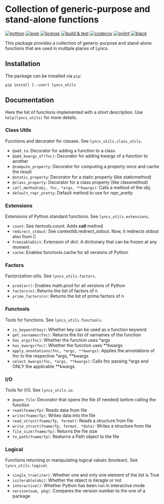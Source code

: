 # Collection of generic-purpose and stand-alone functions

[![python](https://img.shields.io/pypi/pyversions/lyncs_utils.svg?logo=python&logoColor=white)](https://pypi.org/project/lyncs_utils/)
[![pypi](https://img.shields.io/pypi/v/lyncs_utils.svg?logo=python&logoColor=white)](https://pypi.org/project/lyncs_utils/)
[![license](https://img.shields.io/github/license/Lyncs-API/lyncs.utils?logo=github&logoColor=white)](https://github.com/Lyncs-API/lyncs.utils/blob/master/LICENSE)
[![build & test](https://img.shields.io/github/workflow/status/Lyncs-API/lyncs.utils/build%20&%20test?logo=github&logoColor=white)](https://github.com/Lyncs-API/lyncs.utils/actions)
[![codecov](https://img.shields.io/codecov/c/github/Lyncs-API/lyncs.utils?logo=codecov&logoColor=white)](https://codecov.io/gh/Lyncs-API/lyncs.utils)
[![pylint](https://img.shields.io/badge/pylint%20score-9.6%2F10-green?logo=python&logoColor=white)](http://pylint.pycqa.org/)
[![black](https://img.shields.io/badge/code%20style-black-000000.svg?logo=codefactor&logoColor=white)](https://github.com/ambv/black)

This package provides a collection of generic-purpose and stand-alone functions that are used in multiple places of Lyncs.


## Installation

The package can be installed via `pip`:

```
pip install [--user] lyncs_utils
```


## Documentation

Here the list of functions implemented with a short description. Use `help(lyncs_utils)` for more details.


### Class Utils

Functions and decorator for classes. See `lyncs_utils.class_utils`.

- `@add_to`: Decorator for adding a function to a class
- `@add_kwargs_of(fnc)`: Decorator for adding kwargs of a function to another
- `@compute_property`: Decorator for computing a property once and cache the result
- `@static_property`: Decorator for a static property (like staticmethod)
- `@class_property`: Decorator for a class property (like classmethod)
- `call_method(obj, fnc, *args, **kwargs)`: Calls a method of the obj.
- `default_repr_pretty`: Default method to use for _repr_pretty_

### Extensions

Extensions of Python standard functions. See `lyncs_utils.extensions`.

- `count`: See itertools.count. Adds __call__ method
- `redirect_stdout`: See contextlib.redirect_stdout. Now, it redirects stdout also from C
- `FreezableDict`: Extension of dict. A dictionary that can be frozen at any moment.
- `cache`: Enables functools.cache for all versions of Python

### Factors

Factorization utils. See `lyncs_utils.factors`.

- `prod(arr)`:  Enables math.prod for all versions of Python
- `factors(n)`: Returns the list of factors of n
- `prime_factors(n)`: Returns the list of prime factors of n

### Functools

Tools for functions. See `lyncs_utils.functools`.

- `is_keyword(key)`: Whether key can be used as a function keyword
- `get_varnames(fnc)`: Returns the list of varnames of the function
- `has_args(fnc)`: Whether the function uses *args
- `has_kwargs(fnc)`: Whether the function uses **kwargs
- `apply_annotations(fnc, *args, **kwargs)`: Applies the annotations of fnc to the respective *args, **kwargs
- `select_kwargs(fnc, *args, **kwargs)`: Calls fnc passing *args and ONLY the applicable **kwargs

### I/O

Tools for I/O. See `lyncs_utils.io`.

- `@open_file`: Decorator that opens the file (if needed) before calling the function
- `read(fname/fp)`: Reads data from file
- `write(fname/fp)`: Writes data into the file
- `read_struct(fname/fp, format)`: Reads a structure from file
- `write_struct(fname/fp, format, *data)`: Writes a structure from file
- `file_size(fname/fp)`: Returns the file size
- `to_path(fname/fp)`: Reaturns a Path object to the file

### Logical

Functions returning or manipulating logical values (boolean). See `lyncs_utils.logical`.

- `single_true(iter)`: Whether one and only one element of the list is True
- `isiterable(obj)`: Whether the object is iteragle or not
- `interactive()`: Whether Python has been run in interactive mode
- `version(num, pkg)`: Compares the version number to the one of a package
